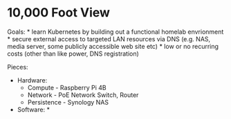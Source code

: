 

# 10,000 Foot View

Goals:
    * learn Kubernetes by building out a functional homelab envrionment
    * secure external access to targeted LAN resources via DNS (e.g. NAS, media server, some publicly accessible web site etc)
    * low or no recurring costs (other than like power, DNS registration)




Pieces:
* Hardware:
    * Compute - Raspberry Pi 4B
    * Network - PoE Network Switch, Router
    * Persistence - Synology NAS
* Software:
    * 

